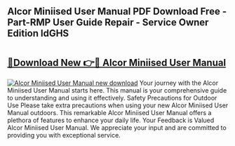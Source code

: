 ## Alcor Miniised User Manual PDF Download Free - Part-RMP User Guide Repair - Service Owner Edition ldGHS

# <h2><a href="http://bc4130.oget.top/?id=Alcor+Miniised+User+Manual">🔗Download New 👉🔴 Alcor Miniised User Manual</a></h2>

[![Alcor Miniised User Manual new download](https://i.imgur.com/5g1atiW.png)](http://bc4130.oget.top/?id=Alcor+Miniised+User+Manual)
Your journey with the Alcor Miniised User Manual starts here. This manual is your comprehensive guide to understanding and using it effectively. Safety Precautions for Outdoor Use Please take extra precautions when using your new Alcor Miniised User Manual outdoors. This remarkable Alcor Miniised User Manual offers a plethora of features to enhance your daily life. Your Feedback is Valued Alcor Miniised User Manual. We appreciate your input and are committed to providing you with exceptional service.
